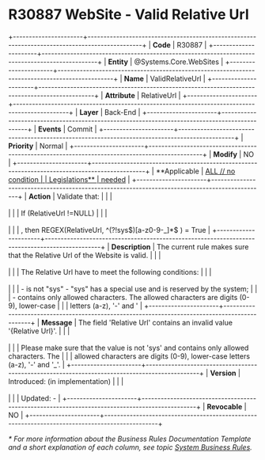 ﻿---
erp.type: business-rule
erp.entity: Systems.Core.WebSites
---

# R30887 WebSite - Valid Relative Url
+----------------------+-----------------------------------------------------------------------------------------------+
| **Code**             | R30887                                                                                        |
+----------------------+-----------------------------------------------------------------------------------------------+
| **Entity**           | @Systems.Core.WebSites                                                                        |
+----------------------+-----------------------------------------------------------------------------------------------+
| **Name**             | ValidRelativeUrl                                                                              |
+----------------------+-----------------------------------------------------------------------------------------------+
| **Attribute**        | RelativeUrl                                                                                   |
+----------------------+-----------------------------------------------------------------------------------------------+
| **Layer**            | Back-End                                                                                      |
+----------------------+-----------------------------------------------------------------------------------------------+
| **Events**           | Commit                                                                                        |
+----------------------+-----------------------------------------------------------------------------------------------+
| **Priority**         | Normal                                                                                        |
+----------------------+-----------------------------------------------------------------------------------------------+
| **Modify**           | NO                                                                                            |
+----------------------+-----------------------------------------------------------------------------------------------+
| **Applicable         | [ALL // no condition                                                                          |
| Legislations**       | needed](xref:applicable-legislations)                                                         |
+----------------------+-----------------------------------------------------------------------------------------------+
| **Action**           | Validate that:                                                                                |
|                      | <br/><br/>                                                                                    |
|                      | If (RelativeUrl !=NULL)                                                                       |
|                      | <br/><br/>                                                                                    |
|                      | , then REGEX(RelativeUrl, \^(?!sys\$)\[a-z0-9-\_\]\*\$ ) = True                               |
+----------------------+-----------------------------------------------------------------------------------------------+
| **Description**      | The current rule makes sure that the Relative Url of the Website is valid.                    |
|                      | <br/><br/>                                                                                    |
|                      | The Relative Url have to meet the following conditions:                                       |
|                      | <br/><br/>                                                                                    |
|                      | -   is not \"sys\" - \"sys\" has a special use and is reserved by the system;                 |
|                      | -   contains only allowed characters. The allowed characters are digits (0-9), lower-case     |
|                      |     letters (a-z), \'-\' and \'                                                               |
+----------------------+-----------------------------------------------------------------------------------------------+
| **Message**          | The field \'Relative Url\' contains an invalid value \'{Relative Url}\'.                      |
|                      | <br/><br/>                                                                                    |
|                      | Please make sure that the value is not \'sys\' and contains only allowed characters. The      |
|                      | allowed characters are digits (0-9), lower-case letters (a-z), \'-\' and \'\_\'.              |
+----------------------+-----------------------------------------------------------------------------------------------+
| **Version**          | Introduced: (in implementation)                                                               |
|                      | <br/><br/>                                                                                    |
|                      | Updated: -                                                                                    |
+----------------------+-----------------------------------------------------------------------------------------------+
| **Revocable**        | NO                                                                                            |
+----------------------+-----------------------------------------------------------------------------------------------+

*\* For more information about the Business Rules Documentation Template and a short explanation of each column, see
topic [System Business Rules](../templates/template-description-system-business-rules.md).*

